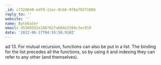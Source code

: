 ```yaml
---
_id: c732d640-edf9-11ec-8cbb-978af02f180d
reply_to: ''
website: ''
name: ByteEater
email: d5360532e186762fa684e2394c3ec919
date: '2022-06-17T04:55:58.910Z'
---
```

ad 13. For mutual recursion, functions can also be put in a list. The binding for the list precedes all the functions, so by using it and indexing they can refer to any other (and themselves).
